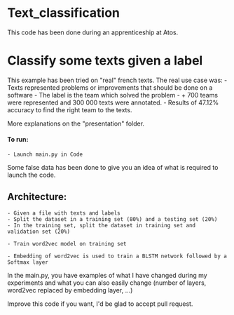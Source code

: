 # Text_classification

This code has been done during an apprenticeship at Atos.


# Classify some texts given a label

This example has been tried on "real" french texts.
The real use case was: 
    - Texts represented problems or improvements that should be done on a software
    - The label is the team which solved the problem
    - + 700 teams were represented and 300 000 texts were annotated.
    - Results of 47.12% accuracy to find the right team to the texts.
    
More explanations on the "presentation" folder.

#### To run: 
    - Launch main.py in Code

Some false data has been done to give you an idea of what is required to launch the code.

## Architecture:
    - Given a file with texts and labels
    - Split the dataset in a training set (80%) and a testing set (20%)
    - In the training set, split the dataset in training set and validation set (20%)
    
    - Train word2vec model on training set
    
    - Embedding of word2vec is used to train a BLSTM network followed by a Softmax layer


In the main.py, you have examples of what I have changed during my experiments and what you can also easily change (number of layers, word2vec replaced by embedding layer, ...)



Improve this code if you want, I'd be glad to accept pull request.
